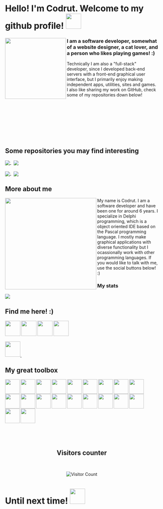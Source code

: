 <h1> 
  Hello! I'm Codrut. Welcome to my github profile!
  <img src="https://media4.giphy.com/media/v1.Y2lkPTc5MGI3NjExenA2bTN4cTVzZDc3NXg3Y2htZjdqODhnYXA0bmVzamJ6dGQ4ZnBxbSZlcD12MV9pbnRlcm5hbF9naWZfYnlfaWQmY3Q9cw/tn3Ej47sHXpgaxn3FZ/giphy.gif" width="50">
</h1>
<div align="left">
  <img align="left" src="https://github.com/Codrax/Codrax/assets/68193064/ff3c48f6-6ae4-49c6-83b8-8cd433582442" height="200" />
  <h3>I am a software developer, somewhat of a website designer, a cat lover, and a person who likes playing games! :)</h3>
  <p>
    Technically I am also a "full-stack" developer, since I developed back-end servers with a front-end graphical user interface, 
    but I primarily enjoy making independent apps, utilities, sites and games. I also like sharing my work on GitHub, check some of my repositories down below!
  </p>
</div>
<br>
<br>
<br>
<br>
<br>
<br>
<br>

<div>
  <h2>Some repositories you may find interesting</h2>
  <a href="https://github.com/Codrax/iBroadcast-For-Windows">
    <img align="center" src="https://github-readme-stats.vercel.app/api/pin/?username=Codrax&repo=iBroadcast-For-Windows&theme=dark" />
  </a>
  &nbsp;
  <a href="https://github.com/Codrax/Codruts-Out-of-Box-Setup">
    <img align="center" src="https://github-readme-stats.vercel.app/api/pin/?username=Codrax&repo=Codruts-Out-of-Box-Setup&theme=dark" />
  </a>
  <br>
  <br>
  <a href="https://github.com/Codrax/CodrutFluentDesignSystem">
    <img align="center" src="https://github-readme-stats.vercel.app/api/pin/?username=Codrax&repo=Codrut-Fluent-Design-System&theme=dark" />
  </a>
  &nbsp;
  <a href="https://github.com/Codrax/CodrutsVisualLibrary">
    <img align="center" src="https://github-readme-stats.vercel.app/api/pin/?username=Codrax&repo=CodrutsVisualLibrary&theme=dark" />
  </a>
</div>

<div>
  <h2>More about me</h2>
  <img align="left" src="https://media0.giphy.com/media/v1.Y2lkPTc5MGI3NjExOWoyNDEzcWl0MGc3YzMxNTlhaGJkOWpkNWxwZzJ3N21uM3dpejVtNSZlcD12MV9pbnRlcm5hbF9naWZfYnlfaWQmY3Q9cw/FzO7hiXknGUi7UXGAg/giphy.gif" height="300" />
  My name is Codrut. I am a software developer and have been one for around 6 years. I specialize in Delphi programming, which is a object oriented IDE based on the Pascal programming language. I mostly make   graphical applications with diverse functionality but I ocassionally work with other programming languages. If you would like to talk with me, use the social buttons below! :) 

  <h3>My stats</h3>
  <picture>
  <source
    srcset="https://github-readme-stats.vercel.app/api?username=codrax&show_icons=true&theme=dark"
    media="(prefers-color-scheme: dark)"
  />
  <img src="https://github-readme-stats.vercel.app/api?username=codrax&show_icons=true" />
</picture>
</div>
<div>
  <h2>Find me here! :)</h2>

  <a href="https://www.codrutsoft.com/">
    <img align="left" src="https://github-production-user-asset-6210df.s3.amazonaws.com/68193064/256866832-3ac414cc-dac0-49b4-8c11-e1491c1461c6.png" height="50" />
  </a>&nbsp;
  <a href="https://www.twitter.com/LAVAplanks">
    <img align="left" src="https://github-production-user-asset-6210df.s3.amazonaws.com/68193064/256866829-c47e067f-1769-47ed-b70a-02e4cf472ff2.png" height="50" />
  </a>&nbsp;
  <a href="https://www.youtube.com/@LavaTechnology">
    <img align="left" src="https://github-production-user-asset-6210df.s3.amazonaws.com/68193064/256866824-6d03ef98-4aa9-4377-8be4-b45e510d570b.png" height="50" />
  </a>&nbsp;
  <a href="https://www.threads.net/@codrutcat">
    <img align="left" src="https://github-production-user-asset-6210df.s3.amazonaws.com/68193064/256866827-8e9ebde9-0c77-454a-a6bc-1deb4624d72a.png" height="50" />
  </a>&nbsp;

  <br>
  <br>
  <br>
  <br>
  <div>
    <a href="https://www.buymeacoffee.com/codrutcat">
      <img src="https://github-production-user-asset-6210df.s3.amazonaws.com/68193064/256890267-26f88ff0-c05c-4aed-8e6c-b51c6f11b3c8.png" height="50" />
    </a>&nbsp;
  </div>
</div>

<div style="display: inline-block;">
  <h2>My great toolbox</h2>
  <p align="left">
    <img align="left" src="https://github-production-user-asset-6210df.s3.amazonaws.com/68193064/297488957-5979fec5-2f30-45d1-a181-f205eb2d4c06.png" height="48" />
    <img align="left" src="https://github-production-user-asset-6210df.s3.amazonaws.com/68193064/297489216-4aa62c5d-653b-4a0c-9e6f-30624f42a212.png" height="48" />
    <img align="left" src="https://github-production-user-asset-6210df.s3.amazonaws.com/68193064/297489228-ffa12f39-5291-4463-9749-3d741a313abc.png" height="48" />
    <img align="left" src="https://github-production-user-asset-6210df.s3.amazonaws.com/68193064/297489226-cd8355b7-239f-4cc1-baa6-1e3fca45282d.png" height="48" />
    <img align="left" src="https://github-production-user-asset-6210df.s3.amazonaws.com/68193064/297489219-bc03cbcc-1ab7-4eef-823b-0193ebea5320.png" height="48" />
    <img align="left" src="https://github-production-user-asset-6210df.s3.amazonaws.com/68193064/297489279-5351e98a-96fb-44c4-b76f-80ba171504e2.svg" height="48" />
    <img align="left" src="https://github-production-user-asset-6210df.s3.amazonaws.com/68193064/297489277-e7927d5b-f2a1-4c55-8a7e-a6001744feef.svg" height="48" />
    <img align="left" src="https://github-production-user-asset-6210df.s3.amazonaws.com/68193064/297489275-9739b32e-b09a-4ef4-94ee-b9b44820fa67.svg" height="48" />
    <img align="left" src="https://github-production-user-asset-6210df.s3.amazonaws.com/68193064/297489260-304df6f4-bd4a-40c6-a84a-2ab88ce7a87c.svg" height="48" />
    <img align="left" src="https://github-production-user-asset-6210df.s3.amazonaws.com/68193064/297489257-816aeb12-d8e3-42f2-a6e1-50d588064575.svg" height="48" />
    <img align="left" src="https://github-production-user-asset-6210df.s3.amazonaws.com/68193064/297489255-dc4f019e-5ef0-43cd-85f0-e6b8792ec008.png" height="48" />
    <img align="left" src="https://github-production-user-asset-6210df.s3.amazonaws.com/68193064/297489252-6415e0ea-309b-4677-b59c-ff67a52e9f8e.png" height="48" />
    <img align="left" src="https://github-production-user-asset-6210df.s3.amazonaws.com/68193064/297489247-102f9ccd-4702-4deb-9bce-6ed957113f71.png" height="48" />
    <img align="left" src="https://github-production-user-asset-6210df.s3.amazonaws.com/68193064/297489244-c64bdb93-8113-426e-99d1-dc04340b3f98.png" height="48" />
    <img align="left" src="https://github-production-user-asset-6210df.s3.amazonaws.com/68193064/297489241-3ef5edf3-6977-4cfb-8b97-9df63cf4f589.png" height="48" />
    <img align="left" src="https://github-production-user-asset-6210df.s3.amazonaws.com/68193064/297489236-153745d7-0c87-41d9-8961-76b456f4a2d9.png" height="48" />
    <img align="left" src="https://github-production-user-asset-6210df.s3.amazonaws.com/68193064/297489233-dfdf9bfc-8b34-49a9-a15c-43e771b3f01c.png" height="48" />
    <img align="left" src="https://github-production-user-asset-6210df.s3.amazonaws.com/68193064/297489230-c214e852-1eef-416c-9a6f-35e8b6ec30f6.png?" height="48" />
    <img align="left" src="https://github-production-user-asset-6210df.s3.amazonaws.com/68193064/297491088-326fed33-431d-4955-8b1a-9a2b94db79fe.png" height="48" />
    <img align="left" src="https://github-production-user-asset-6210df.s3.amazonaws.com/68193064/297493761-fef43e61-2667-4b54-a053-d1b57f80d6e9.png" height="48" />
  </p>
  <br><br><br><br><br><br><br><br><br><br>
  <h2>  <h2>
</div>
<div align="center">
  <h2>Visitors counter</h2>
  <br/>

  ![Visitor Count](https://profile-counter.glitch.me/Codrax/count.svg)
</div>

<h1> 
  Until next time!
  <img src="https://media1.giphy.com/media/v1.Y2lkPTc5MGI3NjExa2gxczgxdzM0N2k5aTI2aHZ1YXBiaWIyamI0dzN2dXhjaWZqbnN5NCZlcD12MV9pbnRlcm5hbF9naWZfYnlfaWQmY3Q9cw/STTFyNrElFl0SxuyvU/giphy.gif" width="50">
</h1>

<!--
**Codrax/Codrax** is a ✨ _special_ ✨ repository because its `README.md` (this file) appears on your GitHub profile.

Here are some ideas to get you started:

- 🔭 I’m currently working on ...
- 🌱 I’m currently learning ...
- 👯 I’m looking to collaborate on ...
- 🤔 I’m looking for help with ...
- 💬 Ask me about ...
- 📫 How to reach me: ...
- 😄 Pronouns: ...
- ⚡ Fun fact: ...
-->
